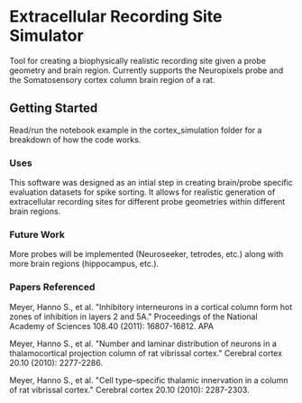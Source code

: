 # Extracellular Recording Site Simulator

Tool for creating a biophysically realistic recording site given a probe geometry and brain region. Currently supports the Neuropixels probe and the Somatosensory cortex column brain region of a rat.
 

## Getting Started

Read/run the notebook example in the cortex_simulation folder for a breakdown of how the code works.

### Uses

This software was designed as an intial step in creating brain/probe specific evaluation datasets for
spike sorting. It allows for realistic generation of extracellular recording sites for different probe geometries within different brain regions.

### Future Work

More probes will be implemented (Neuroseeker, tetrodes, etc.) along with more brain regions (hippocampus, etc.).

### Papers Referenced

Meyer, Hanno S., et al. "Inhibitory interneurons in a cortical column form hot zones of inhibition in layers 2 and 5A." Proceedings of the National Academy of Sciences 108.40 (2011): 16807-16812.
APA	

Meyer, Hanno S., et al. "Number and laminar distribution of neurons in a thalamocortical projection column of rat vibrissal cortex." Cerebral cortex 20.10 (2010): 2277-2286.

Meyer, Hanno S., et al. "Cell type–specific thalamic innervation in a column of rat vibrissal cortex." Cerebral cortex 20.10 (2010): 2287-2303.



